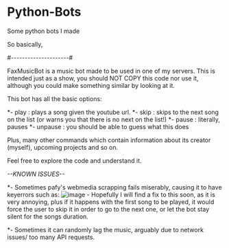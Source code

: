 # Python-Bots
Some python bots I made

So basically, 

#---------------------#

FaxMusicBot is a music bot made to be used in one of my servers.
This is intended just as a show, you should NOT COPY this code nor use it, although you could make something similar by looking at it.

This bot has all the basic options:

*- play : plays a song given the youtube url.
*- skip : skips to the next song on the list (or warns you that there is no next on the list!)
*- pause : literally, pauses
*- unpause : you should be able to guess what this does

Plus, many other commands which contain information about its creator (myself), upcoming projects and so on.

Feel free to explore the code and understand it.

*--KNOWN ISSUES--*

*- Sometimes pafy's webmedia scrapping fails miserably, causing it to have keyerrors such as: ![image](https://user-images.githubusercontent.com/72417669/141794022-69f03b27-fd9a-4d93-a9f9-5b4142ee547c.png) - Hopefully I will find a fix to this soon, as it is very annoying, plus if it happens with the first song to be played, it would force the user to skip it in order to go to the next one, or let the bot stay silent for the songs duration.

*- Sometimes it can randomly lag the music, arguably due to network issues/ too many API requests.
